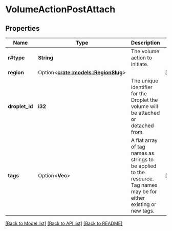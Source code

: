 # VolumeActionPostAttach

## Properties

Name | Type | Description | Notes
------------ | ------------- | ------------- | -------------
**r#type** | **String** | The volume action to initiate. | 
**region** | Option<[**crate::models::RegionSlug**](region_slug.md)> |  | [optional]
**droplet_id** | **i32** | The unique identifier for the Droplet the volume will be attached or detached from. | 
**tags** | Option<**Vec<String>**> | A flat array of tag names as strings to be applied to the resource. Tag names may be for either existing or new tags. | [optional]

[[Back to Model list]](../README.md#documentation-for-models) [[Back to API list]](../README.md#documentation-for-api-endpoints) [[Back to README]](../README.md)


